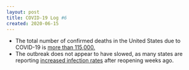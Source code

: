 ```yaml
---
layout: post
title: COVID-19 Log #6
created: 2020-06-15
---
```


- The total number of confirmed deaths in the United States due to COVID-19 is [more than 115,000.](https://ourworldindata.org/coronavirus/country/united-states?country=~USA#confirmed-deaths)
- The outbreak does not appear to have slowed, as many states are reporting [increased infection rates](https://www.bloomberg.com/news/articles/2020-06-14/u-s-cases-up-south-africa-has-record-infections-virus-update?srnd=premium&sref=KmSd1K03) after reopening weeks ago.